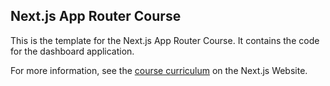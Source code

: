 ## Next.js App Router Course

This is the template for the Next.js App Router Course. It contains the code for the dashboard application.

For more information, see the [course curriculum](https://nextjs.org/learn) on the Next.js Website.
